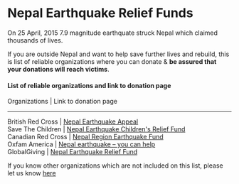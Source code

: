 # Nepal Earthquake Relief Funds

On 25 April, 2015 7.9 magnitude earthquate struck Nepal which claimed thousands of lives.

If you are outside Nepal and want to help save further lives and rebuild, this is list of reliable organizations where you can donate & **be assured that your donations will reach victims**.

#### List of reliable organizations and link to donation page

 Organizations       | Link to donation page 
 -------------------   ----------------------
 British Red Cross  | [Nepal Earthquake Appeal](http://www.redcross.org.uk/nepalearthquake)   
 Save The Children  | [Nepal Earthquake Children's Relief Fund](http://www.savethechildren.org/site/apps/nlnet/content2.aspx?c=8rKLIXMGIpI4E&b=9241341&ct=14615143)     
 Canadian Red Cross | [Nepal Region Earthquake Fund](https://secure.redcross.ca/registrant/donate.aspx?eventid=172921&__utma=225819417.301186905.1429981740.1429981740.1429981740.1&__utmb=225819417.0.10.1429981740&__utmc=225819417&__utmx=-&__utmz=225819417.1429981740.1.1.utmcsr=%28direct%29|utmccn=%28direct%29|utmcmd=%28none%29&__utmv=-&__utmk=214954644)    
 Oxfam America      |  [Nepal earthquake – you can help](https://secure2.oxfamamerica.org/page/content/nepal_earthquake/)    
 GlobalGiving       |  [Nepal Earthquake Relief Fund](http://www.globalgiving.org/projects/nepal-earthquake-relief-fund/)    


If you know other organizations which are not included on this list, please let us know [here](https://github.com/chhantyal/PreyForNepal/issues/1)
